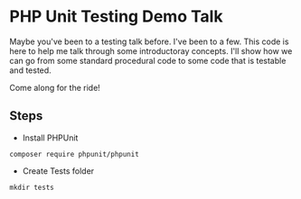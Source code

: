 # PHP Unit Testing Demo Talk

Maybe you've been to a testing talk before. I've been to a few. This code is here to help me talk through some introductoray concepts. I'll show how we can go from some standard procedural code to some code that is testable and tested.

Come along for the ride!

## Steps

* Install PHPUnit
```
composer require phpunit/phpunit
```

* Create Tests folder
```
mkdir tests
```
